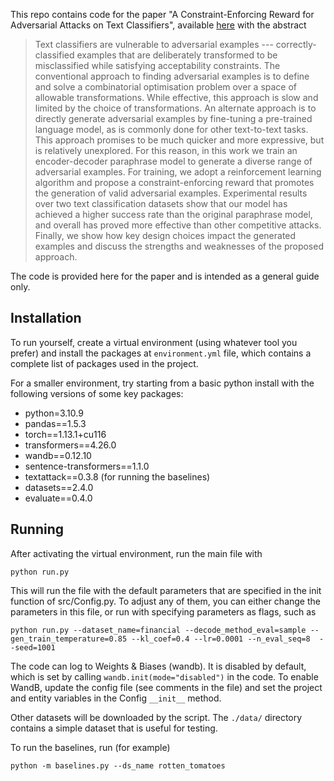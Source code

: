 

This repo contains code for the paper "A Constraint-Enforcing Reward for Adversarial Attacks on Text Classifiers", available [here](https://arxiv.org/abs/2405.11904) with the abstract

> Text classifiers are vulnerable to adversarial examples --- correctly-classified examples that are deliberately transformed to be misclassified while satisfying acceptability constraints. The conventional approach to finding adversarial examples is to define and solve a combinatorial optimisation problem over a space of allowable transformations. While effective, this approach is slow and limited by the choice of transformations. An alternate approach is to directly generate adversarial examples by fine-tuning a pre-trained language model, as is commonly done for other text-to-text tasks. This approach promises to be much quicker and more expressive, but is relatively unexplored. For this reason, in this work we train an encoder-decoder paraphrase model to generate a diverse range of adversarial examples. For training, we adopt a reinforcement learning algorithm and propose a constraint-enforcing reward that promotes the generation of valid adversarial examples. Experimental results over two text classification datasets show that our model has achieved a higher success rate than the original paraphrase model, and overall has proved more effective than other competitive attacks. Finally, we show how key design choices impact the generated examples and discuss the strengths and weaknesses of the proposed approach.

The code is provided here for the paper and is intended as a general guide only. 

## Installation 

To run yourself, create a virtual environment (using whatever tool you prefer) and install the packages at `environment.yml` file, which contains a complete list of packages used in the project. 

For a smaller environment, try starting from a basic python install with the following versions of some key packages:
* python=3.10.9
* pandas==1.5.3
* torch==1.13.1+cu116
* transformers==4.26.0
* wandb==0.12.10
* sentence-transformers==1.1.0
* textattack==0.3.8  (for running the baselines)
* datasets==2.4.0
* evaluate==0.4.0



## Running 
After activating the virtual environment, run the main file with

```
python run.py
```

This will run the file with the default parameters that are specified in the init function of src/Config.py. To adjust any of them, you can either change the parameters in this file, or run with specifying parameters as flags, such as 
```
python run.py --dataset_name=financial --decode_method_eval=sample --gen_train_temperature=0.85 --kl_coef=0.4 --lr=0.0001 --n_eval_seq=8  --seed=1001
```

The code can log to Weights & Biases (wandb). It is disabled by default, which is set by calling `wandb.init(mode="disabled")` in the code. To enable WandB, update the config file (see comments in the file) and set the project and entity variables in the Config `__init__` method. 

Other datasets will be downloaded by the script.  The `./data/` directory contains a simple dataset that is useful for testing. 

To run the baselines, run (for example)
```
python -m baselines.py --ds_name rotten_tomatoes 
```

